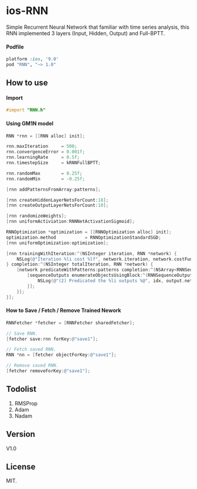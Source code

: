 ios-RNN
=================

Simple Recurrent Neural Network that familiar with time series analysis, this RNN implemented 3 layers (Input, Hidden, Output) and Full-BPTT.

#### Podfile

```ruby
platform :ios, '9.0'
pod "RNN", "~> 1.0"
```

## How to use

#### Import
``` objective-c
#import "RNN.h"
```

#### Using GM1N model
``` objective-c
RNN *rnn = [[RNN alloc] init];

rnn.maxIteration     = 500;
rnn.convergenceError = 0.001f;
rnn.learningRate     = 0.5f;
rnn.timestepSize     = kRNNFullBPTT;

rnn.randomMax        = 0.25f;
rnn.randomMin        = -0.25f;

[rnn addPatternsFromArray:patterns];

[rnn createHiddenLayerNetsForCount:18];
[rnn createOutputLayerNetsForCount:10];

[rnn randomizeWeights];
[rnn uniformActiviation:RNNNetActivationSigmoid];

RNNOptimization *optimization = [[RNNOptimization alloc] init];
optimization.method           = RNNOptimizationStandardSGD;
[rnn uniformOptimization:optimization];

[rnn trainingWithIteration:^(NSInteger iteration, RNN *network) {
    NSLog(@"Iteration %li cost %lf", network.iteration, network.costFunction.mse);
} completion:^(NSInteger totalIteration, RNN *network) {
    [network predicateWithPatterns:patterns completion:^(NSArray<RNNSequenceOutput *> *sequenceOutputs) {
        [sequenceOutputs enumerateObjectsUsingBlock:^(RNNSequenceOutput * _Nonnull output, NSUInteger idx, BOOL * _Nonnull stop) {
            NSLog(@"(2) Predicated the %li outputs %@", idx, output.networkOutputs);
        }];
    }];
}];

```

#### How to Save / Fetch / Remove Trained Nework
``` objective-c
RNNFetcher *fetcher = [RNNFetcher sharedFetcher];

// Save RNN.
[fetcher save:rnn forKey:@"save1"];

// Fetch saved RNN.
RNN *nn = [fetcher objectForKey:@"save1"];

// Remove saved RNN.
[fetcher removeForKey:@"save1"];
```

## Todolist

1. RMSProp <br />
2. Adam <br />
3. Nadam <br />

## Version

V1.0

## License

MIT.

